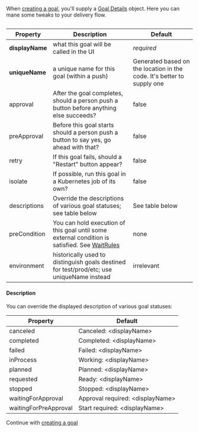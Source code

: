 When [creating a goal][], you'll supply a [Goal Details][apidoc-goaldetails] object.
Here you can mane some tweaks to your delivery flow.

[apidoc-goaldetails]: https://atomist.github.io/sdm/interfaces/_lib_api_goal_goalwithfulfillment_.fulfillablegoaldetails.html (API Doc for FulfillableGoalDetails)

##

| Property | Description | Default |
|----------|-------------|---------|
| **displayName** | what this goal will be called in the UI | *required* |
| **uniqueName** | a unique name for this goal (within a push) | Generated based on the location in the code. It's better to supply one |
| approval | After the goal completes, should a person push a button before anything else succeeds? | false |
|  preApproval | Before this goal starts should a person push a button to say yes, go ahead with that? | false |
| retry | If this goal fails, should a "Restart" button appear? | false |
| isolate | If possible, run this goal in a Kubernetes job of its own? | false |
| descriptions | Override the descriptions of various goal statuses; see table below | See table below |
| preCondition | You can hold execution of this goal until some external condition is satisfied. See [WaitRules][apidoc-waitrules] | none |
| environment | historically used to distinguish goals destined for test/prod/etc; use uniqueName instead | irrelevant | 

#### Description

You can override the displayed description of various goal statuses:

| Property | Default |
|----------|---------|
| canceled | Canceled: <displayName\> |
| completed | Completed: <displayName\> |
| failed | Failed: <displayName\> |
| inProcess | Working: <displayName\> |
| planned | Planned: <displayName\> |
| requested | Ready: <displayName\> |
| stopped | Stopped: <displayName\> |
| waitingForApproval | Approval required: <displayName\> |
| waitingForPreApproval | Start required: <displayName\> |

Continue with [creating a goal][]

[creating a goal]: goal.md#creating-a-goal

[apidoc-waitrules]: https://atomist.github.io/sdm/interfaces/_lib_api_goal_common_creategoal_.waitrules.html (API Doc for WaitRules)